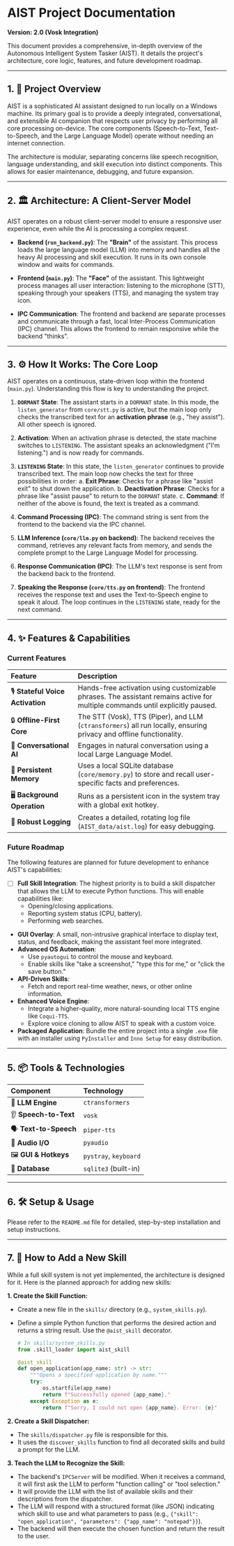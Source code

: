 # AIST Project Documentation

**Version: 2.0 (Vosk Integration)**

This document provides a comprehensive, in-depth overview of the Autonomous Intelligent System Tasker (AIST). It details the project's architecture, core logic, features, and future development roadmap.

---

## 1. 🚀 Project Overview

AIST is a sophisticated AI assistant designed to run locally on a Windows machine. Its primary goal is to provide a deeply integrated, conversational, and extensible AI companion that respects user privacy by performing all core processing on-device. The core components (Speech-to-Text, Text-to-Speech, and the Large Language Model) operate without needing an internet connection.

The architecture is modular, separating concerns like speech recognition, language understanding, and skill execution into distinct components. This allows for easier maintenance, debugging, and future expansion.

---

## 2. 🏛️ Architecture: A Client-Server Model

AIST operates on a robust client-server model to ensure a responsive user experience, even while the AI is processing a complex request.

-   **Backend (`run_backend.py`)**: The **"Brain"** of the assistant. This process loads the large language model (LLM) into memory and handles all the heavy AI processing and skill execution. It runs in its own console window and waits for commands.

-   **Frontend (`main.py`)**: The **"Face"** of the assistant. This lightweight process manages all user interaction: listening to the microphone (STT), speaking through your speakers (TTS), and managing the system tray icon.

-   **IPC Communication**: The frontend and backend are separate processes and communicate through a fast, local Inter-Process Communication (IPC) channel. This allows the frontend to remain responsive while the backend "thinks".

---

## 3. ⚙️ How It Works: The Core Loop

AIST operates on a continuous, state-driven loop within the frontend (`main.py`). Understanding this flow is key to understanding the project.

1.  **`DORMANT` State**: The assistant starts in a `DORMANT` state. In this mode, the `listen_generator` from `core/stt.py` is active, but the main loop only checks the transcribed text for an **activation phrase** (e.g., "hey assist"). All other speech is ignored.

2.  **Activation**: When an activation phrase is detected, the state machine switches to `LISTENING`. The assistant speaks an acknowledgment ("I'm listening.") and is now ready for commands.

3.  **`LISTENING` State**: In this state, the `listen_generator` continues to provide transcribed text. The main loop now checks the text for three possibilities in order:
    a. **Exit Phrase**: Checks for a phrase like "assist exit" to shut down the application.
    b. **Deactivation Phrase**: Checks for a phrase like "assist pause" to return to the `DORMANT` state.
    c. **Command**: If neither of the above is found, the text is treated as a command.

4.  **Command Processing (IPC)**: The command string is sent from the frontend to the backend via the IPC channel.

5.  **LLM Inference (`core/llm.py` on backend)**: The backend receives the command, retrieves any relevant facts from memory, and sends the complete prompt to the Large Language Model for processing.

6.  **Response Communication (IPC)**: The LLM's text response is sent from the backend back to the frontend.

7.  **Speaking the Response (`core/tts.py` on frontend)**: The frontend receives the response text and uses the Text-to-Speech engine to speak it aloud. The loop continues in the `LISTENING` state, ready for the next command.

---

## 4. ✨ Features & Capabilities

### Current Features

| Feature | Description |
| :--- | :--- |
| 🎙️ **Stateful Voice Activation** | Hands-free activation using customizable phrases. The assistant remains active for multiple commands until explicitly paused. |
| 🔒 **Offline-First Core** | The STT (Vosk), TTS (Piper), and LLM (`ctransformers`) all run locally, ensuring privacy and offline functionality. |
| 💬 **Conversational AI** | Engages in natural conversation using a local Large Language Model. |
| 🧠 **Persistent Memory** | Uses a local SQLite database (`core/memory.py`) to store and recall user-specific facts and preferences. |
| 🖥️ **Background Operation** | Runs as a persistent icon in the system tray with a global exit hotkey. |
| 📝 **Robust Logging** | Creates a detailed, rotating log file (`AIST_data/aist.log`) for easy debugging. |

### Future Roadmap

The following features are planned for future development to enhance AIST's capabilities:

*   [ ] **Full Skill Integration**: The highest priority is to build a skill dispatcher that allows the LLM to execute Python functions. This will enable capabilities like:
    *   Opening/closing applications.
    *   Reporting system status (CPU, battery).
    *   Performing web searches.
*   **GUI Overlay**: A small, non-intrusive graphical interface to display text, status, and feedback, making the assistant feel more integrated.
*   **Advanced OS Automation**:
    *   Use `pyautogui` to control the mouse and keyboard.
    *   Enable skills like "take a screenshot," "type this for me," or "click the save button."
*   **API-Driven Skills**:
    *   Fetch and report real-time weather, news, or other online information.
*   **Enhanced Voice Engine**:
    *   Integrate a higher-quality, more natural-sounding local TTS engine like `Coqui-TTS`.
    *   Explore voice cloning to allow AIST to speak with a custom voice.
*   **Packaged Application**: Bundle the entire project into a single `.exe` file with an installer using `PyInstaller` and `Inno Setup` for easy distribution.

---

## 5. 📦 Tools & Technologies

| Component | Technology |
| :--- | :--- |
| 🧠 **LLM Engine** | `ctransformers` |
| 👂 **Speech-to-Text** | `vosk` |
| 🗣️ **Text-to-Speech** | `piper-tts` |
| 🎤 **Audio I/O** | `pyaudio` |
| 🖼️ **GUI & Hotkeys** | `pystray`, `keyboard` |
| 💾 **Database** | `sqlite3` (built-in) |

---

## 6. 🛠️ Setup & Usage

Please refer to the `README.md` file for detailed, step-by-step installation and setup instructions.

---

## 7. 🧩 How to Add a New Skill

While a full skill system is not yet implemented, the architecture is designed for it. Here is the planned approach for adding new skills:

**1. Create the Skill Function:**

*   Create a new file in the `skills/` directory (e.g., `system_skills.py`).
*   Define a simple Python function that performs the desired action and returns a string result. Use the `@aist_skill` decorator.

    ```python
    # In skills/system_skills.py
    from .skill_loader import aist_skill

    @aist_skill
    def open_application(app_name: str) -> str:
        """Opens a specified application by name."""
        try:
            os.startfile(app_name)
            return f"Successfully opened {app_name}."
        except Exception as e:
            return f"Sorry, I could not open {app_name}. Error: {e}"
    ```

**2. Create a Skill Dispatcher:**

*   The `skills/dispatcher.py` file is responsible for this.
*   It uses the `discover_skills` function to find all decorated skills and build a prompt for the LLM.

**3. Teach the LLM to Recognize the Skill:**

*   The backend's `IPCServer` will be modified. When it receives a command, it will first ask the LLM to perform "function calling" or "tool selection."
*   It will provide the LLM with the list of available skills and their descriptions from the dispatcher.
*   The LLM will respond with a structured format (like JSON) indicating which skill to use and what parameters to pass (e.g., `{"skill": "open_application", "parameters": {"app_name": "notepad"}}`).
*   The backend will then execute the chosen function and return the result to the user.
